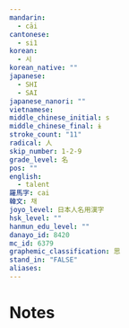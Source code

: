 ```yaml
---
mandarin:
  - cāi
cantonese:
  - si1
korean:
  - 시
korean_native: ""
japanese:
  - SHI
  - SAI
japanese_nanori: ""
vietnamese:
middle_chinese_initial: s
middle_chinese_final: ɨ
stroke_count: "11"
radical: 人
skip_number: 1-2-9
grade_level: 名
pos: ""
english:
  - talent
羅馬字: cai
韓文: 채
joyo_level: 日本人名用漢字
hsk_level: ""
hanmun_edu_level: ""
danayo_id: 8420
mc_id: 6379
graphemic_classification: 思
stand_in: "FALSE"
aliases:
---
```


# Notes
